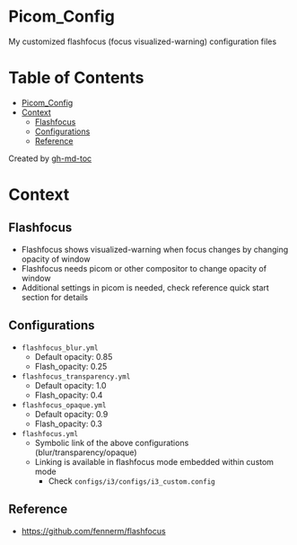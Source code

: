 # Picom_Config
My customized flashfocus (focus visualized-warning) configuration files

Table of Contents
=================

* [Picom_Config](#picom_config)
* [Context](#context)
   * [Flashfocus](#flashfocus)
   * [Configurations](#configurations)
   * [Reference](#reference)

Created by [gh-md-toc](https://github.com/ekalinin/github-markdown-toc)

# Context

## Flashfocus
- Flashfocus shows visualized-warning when focus changes by changing opacity of window
- Flashfocus needs picom or other compositor to change opacity of window
- Additional settings in picom is needed, check reference quick start section for details

## Configurations
- `flashfocus_blur.yml`
    - Default opacity: 0.85
    - Flash_opacity: 0.25
- `flashfocus_transparency.yml`
    - Default opacity: 1.0
    - Flash_opacity:  0.4
- `flashfocus_opaque.yml`
    - Default opacity: 0.9
    - Flash_opacity: 0.3
- `flashfocus.yml`
    - Symbolic link of the above configurations (blur/transparency/opaque)
    - Linking is available in flashfocus mode embedded within custom mode
        - Check `configs/i3/configs/i3_custom.config`

## Reference
- https://github.com/fennerm/flashfocus
